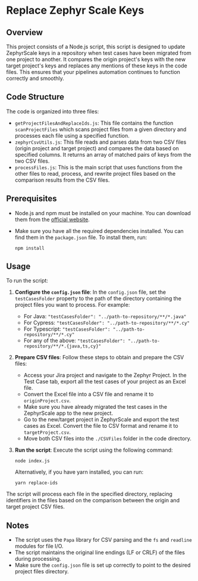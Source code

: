 # Replace Zephyr Scale Keys


## Overview

This project consists of a Node.js script, this script is designed to update ZephyrScale keys in a repository when test cases have been migrated from one project to another. It compares the origin project's keys with the new target project's keys and replaces any mentions of these keys in the code files. This ensures that your pipelines automation continues to function correctly and smoothly.

## Code Structure

The code is organized into three files:

- `getProjectFilesAndReplaceIds.js`: This file contains the function `scanProjectFiles` which scans project files from a given directory and processes each file using a specified function.
- `zephyrCsvUtils.js`: This file reads and parses data from two CSV files (origin project and target project) and compares the data based on specified columns. It returns an array of matched pairs of keys from the two CSV files.
- `processFiles.js`: This is the main script that uses functions from the other files to read, process, and rewrite project files based on the comparison results from the CSV files.

## Prerequisites

- Node.js and npm must be installed on your machine. You can download them from the [official website](https://nodejs.org/).
- Make sure you have all the required dependencies installed. You can find them in the `package.json` file. To install them, run:

    ```shell
    npm install
    ```

## Usage

To run the script:

1. **Configure the `config.json` file**: In the `config.json` file, set the `testCasesFolder` property to the path of the directory containing the project files you want to process. For example:
    - For Java: `"testCasesFolder": "../path-to-repository/**/*.java"`
    - For Cypress: `"testCasesFolder": "../path-to-repository/**/*.cy"`
    - For Typescript: `"testCasesFolder": "../path-to-repository/**/*.cy"`
    - For any of the above: `"testCasesFolder": "../path-to-repository/**/*.{java,ts,cy}"`

2. **Prepare CSV files**: Follow these steps to obtain and prepare the CSV files:
    - Access your Jira project and navigate to the Zephyr Project. In the Test Case tab, export all the test cases of your project as an Excel file.
    - Convert the Excel file into a CSV file and rename it to `originProject.csv`.
    - Make sure you have already migrated the test cases in the ZephyrScale app to the new project.
    - Go to the new/target project in ZephyrScale and export the test cases as Excel. Convert the file to CSV format and rename it to `targetProject.csv`.
    - Move both CSV files into the `./CSVFiles` folder in the code directory.

3. **Run the script**: Execute the script using the following command:

    ```shell
    node index.js
    ```

    Alternatively, if you have yarn installed, you can run:

    ```shell
    yarn replace-ids
    ```

The script will process each file in the specified directory, replacing identifiers in the files based on the comparison between the origin and target project CSV files.

## Notes

- The script uses the `Papa` library for CSV parsing and the `fs` and `readline` modules for file I/O.
- The script maintains the original line endings (LF or CRLF) of the files during processing.
- Make sure the `config.json` file is set up correctly to point to the desired project files directory.